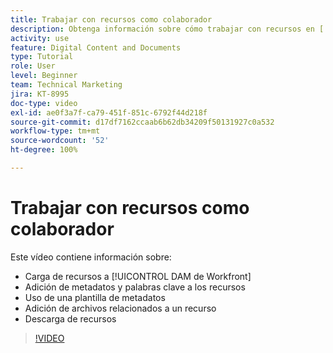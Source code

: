 ```yaml
---
title: Trabajar con recursos como colaborador
description: Obtenga información sobre cómo trabajar con recursos en [!UICONTROL DAM de Workfront].
activity: use
feature: Digital Content and Documents
type: Tutorial
role: User
level: Beginner
team: Technical Marketing
jira: KT-8995
doc-type: video
exl-id: ae0f3a7f-ca79-451f-851c-6792f44d218f
source-git-commit: d17df7162ccaab6b62db34209f50131927c0a532
workflow-type: tm+mt
source-wordcount: '52'
ht-degree: 100%

---
```


# Trabajar con recursos como colaborador

Este vídeo contiene información sobre:

* Carga de recursos a [!UICONTROL DAM de Workfront]
* Adición de metadatos y palabras clave a los recursos
* Uso de una plantilla de metadatos
* Adición de archivos relacionados a un recurso
* Descarga de recursos

>[!VIDEO](https://video.tv.adobe.com/v/335255/?quality=12&learn=on&enablevpops)
